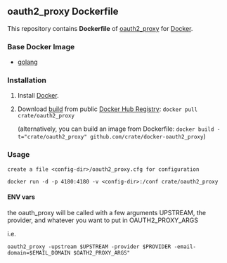 ## oauth2_proxy Dockerfile


This repository contains **Dockerfile** of [oauth2_proxy](https://github.com/bitly/oauth2_proxy/) for [Docker](https://www.docker.com/).


### Base Docker Image

* [golang](https://hub.docker.com/_/golang/)


### Installation

1. Install [Docker](https://www.docker.com/).

2. Download [build](https://registry.hub.docker.com/u/crate/oauth2_proxy/) from public [Docker Hub Registry](https://registry.hub.docker.com/): `docker pull crate/oauth2_proxy`

   (alternatively, you can build an image from Dockerfile: `docker build -t="crate/oauth2_proxy" github.com/crate/docker-oauth2_proxy`)


### Usage

    create a file <config-dir>/oauth2_proxy.cfg for configuration

    docker run -d -p 4180:4180 -v <config-dir>:/conf crate/oauth2_proxy

#### ENV vars

the oauth_proxy will be called with a few arguments UPSTREAM, the provider, and whatever you want to
put in OAUTH2_PROXY_ARGS

i.e.
```
oauth2_proxy -upstream $UPSTREAM -provider $PROVIDER -email-domain=$EMAIL_DOMAIN $OATH2_PROXY_ARGS"
```


